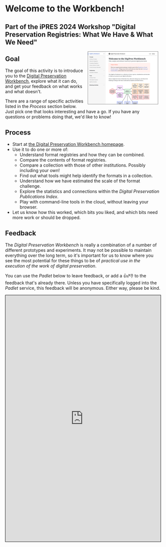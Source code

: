 # Welcome to the Workbench!
## Part of the iPRES 2024 Workshop "Digital Preservation Registries: What We Have & What We Need"

<a href="https://digipres.org/workbench/" title="Screenshot of the  Workbench, on the Workbench."><img src="./dp-workbench-homepage.png" width="45%" style="border: 1px solid #888; float: right; margin: 0 0.5em;"></a>

## Goal

The goal of this activity is to introduce you to the [Digital Preservation Workbench](https://digipres.org/workbench/), explore what it can do, and get your feedback on what works and what doesn't.

There are a range of specific activities listed in the _Process_ section below. Just pick one that looks interesting and have a go.  If you have any questions or problems doing that, we'd like to know!

## Process

- Start at [the Digital Preservation Workbench homepage](https://digipres.org/workbench/).
- Use it to do one or more of:
  - Understand format registries and how they can be combined.
  - Compare the contents of format registries.
  - Compare a collection with those of other institutions. Possibly including your own!
  - Find out what tools might help identify the formats in a collection.
  - Understand how we have estimated the scale of the format challenge.
  - Explore the statistics and connections within the _Digital Preservation Publications Index_.
  - Play with command-line tools in the cloud, without leaving your browser.
- Let us know how this worked, which bits you liked, and which bits need more work or should be dropped.

## Feedback

The _Digital Preservation Workbench_ is really a combination of a number of different prototypes and experiments. It may not be possible to maintain everything over the long term, so it's important for us to know where you see the most potential for these things to be of _practical use in the execution of the work of digital preservation_.

You can use the _Padlet_ below to leave feedback, or add a 👍/👎 to the feedback that's already there. Unless you have specifically logged into the _Padlet_ service, this feedback will be anonymous. Either way, please be kind.

<iframe src="https://padlet.com/anj/breakout-link/3jXMqplPerLOqAzx-1JkMb0Rm04rJXdD8" style="width: 100%; height: 800px; border: 1px solid black;"></iframe>